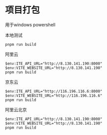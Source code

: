 # 项目打包

用于windows powershell

本地测试

```shell
pnpm run build
```

阿里云

```shell
$env:ITE_API_URL="http://8.130.141.190:8000"
$env:VITE_WEBSITE_URL="http://8.130.141.190"
pnpm run build
```

京东云

```shell
$env:ITE_API_URL="http://116.196.116.6:8000"
$env:VITE_WEBSITE_URL="http://116.196.116.6"
pnpm run build
```

阿里云北京

```shell
$env:ITE_API_URL="http://8.130.141.190:8000"
$env:VITE_WEBSITE_URL="http://8.130.141.190"
pnpm run build
```
